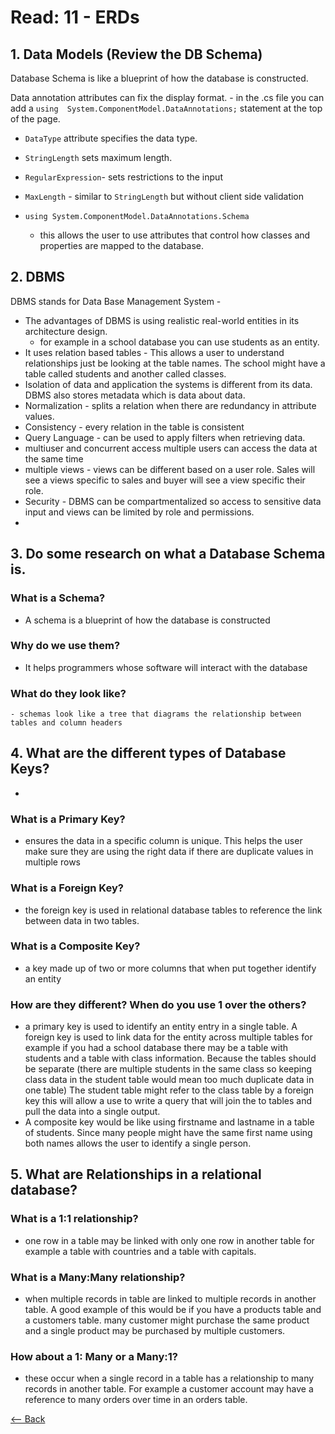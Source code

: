 # Read: 11 - ERDs

## 1. Data Models (Review the DB Schema)

Database Schema is like a blueprint of how the database is constructed.

Data annotation attributes can fix the display format.
    - in the .cs file you can add a `using  System.ComponentModel.DataAnnotations;` statement at the top of the page.
- `DataType` attribute specifies the data type.
- `StringLength` sets maximum length.
- `RegularExpression`- sets restrictions to the input
- `MaxLength` - similar to `StringLength` but without client side validation 

- `using System.ComponentModel.DataAnnotations.Schema`  
    - this allows the user to use attributes that control how classes and properties are mapped to the database.

## 2. DBMS

DBMS stands for Data Base Management System - 

- The advantages of DBMS is using realistic real-world entities in its architecture design.
    - for example in a school database you can use students as an entity.
- It uses relation based tables - This allows a user to understand relationships just be looking at the table names. The school might have a table called students and another called classes.
- Isolation of data and application the systems is different from its data. DBMS also stores metadata which is data about data.
- Normalization - splits a relation when there are redundancy in attribute values.
- Consistency - every relation in the table is consistent
- Query Language - can be used to apply filters when retrieving data.   
- multiuser and concurrent access multiple users can access the data at the same time
- multiple views - views can be different based on a user role. Sales will see a views specific to sales and buyer will see a view specific their role.
- Security - DBMS can be compartmentalized so access to sensitive data input and views can be limited by role and permissions.
- 


## 3. Do some research on what a Database Schema is.

### What is a Schema?
 - A schema is a blueprint of how the database is constructed
### Why do we use them?
 - It helps programmers whose software will interact with the database 

### What do they look like?
    - schemas look like a tree that diagrams the relationship between tables and column headers 

## 4. What are the different types of Database Keys?
   - 
### What is a Primary Key?
 - ensures the data in a specific column is unique. This helps the user make sure they are using the right data if there are duplicate values in multiple rows

### What is a Foreign Key?
 - the foreign key is used in relational database tables to reference the link between data in two tables. 

### What is a Composite Key?
 - a key made up of two or more columns that when put together identify an entity 
  
### How are they different? When do you use 1 over the others?
- a primary key is used to identify an entity entry in a single table. A foreign key is used to link data for the entity across multiple tables for example if you had a school database there may be a table with students and a table with class information. Because the tables should be separate (there are multiple students in the same class so keeping class data in the student table would mean too much duplicate data in one table) The student table might refer to the class table by a foreign key this will allow a use to write a query that will join the to tables and pull the data into a single output.
- A composite key would be like using firstname and lastname in a table of students. Since many people might have the same first name using both names allows the user to identify a single person.

## 5. What are Relationships in a relational database?

### What is a 1:1 relationship?
- one row in a table may be linked with only one row in another table for example a table with countries and a table with capitals.

### What is a Many:Many relationship?
- when multiple records in table are linked to multiple records in another table. A good example of this would be if you have a products table and a customers table. many customer might purchase the same product and a single product may be purchased by multiple customers.

### How about a 1: Many or a Many:1?
- these occur when a single record in a table has a relationship to many records in another table. For example a customer account may have a reference to many orders over time in an orders table.

 

[<-- Back](README.md)
